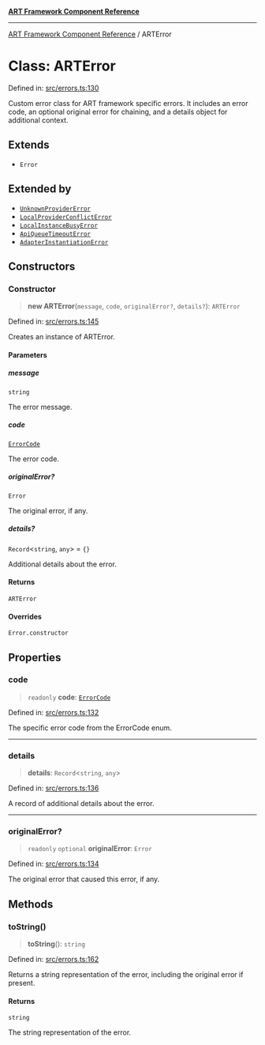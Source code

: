 [**ART Framework Component Reference**](../README.md)

***

[ART Framework Component Reference](../README.md) / ARTError

# Class: ARTError

Defined in: [src/errors.ts:130](https://github.com/hashangit/ART/blob/1e49ae91e230443ba790ac800658233963b3d60c/src/errors.ts#L130)

Custom error class for ART framework specific errors.
It includes an error code, an optional original error for chaining,
and a details object for additional context.

## Extends

- `Error`

## Extended by

- [`UnknownProviderError`](UnknownProviderError.md)
- [`LocalProviderConflictError`](LocalProviderConflictError.md)
- [`LocalInstanceBusyError`](LocalInstanceBusyError.md)
- [`ApiQueueTimeoutError`](ApiQueueTimeoutError.md)
- [`AdapterInstantiationError`](AdapterInstantiationError.md)

## Constructors

### Constructor

> **new ARTError**(`message`, `code`, `originalError?`, `details?`): `ARTError`

Defined in: [src/errors.ts:145](https://github.com/hashangit/ART/blob/1e49ae91e230443ba790ac800658233963b3d60c/src/errors.ts#L145)

Creates an instance of ARTError.

#### Parameters

##### message

`string`

The error message.

##### code

[`ErrorCode`](../enumerations/ErrorCode.md)

The error code.

##### originalError?

`Error`

The original error, if any.

##### details?

`Record`\<`string`, `any`\> = `{}`

Additional details about the error.

#### Returns

`ARTError`

#### Overrides

`Error.constructor`

## Properties

### code

> `readonly` **code**: [`ErrorCode`](../enumerations/ErrorCode.md)

Defined in: [src/errors.ts:132](https://github.com/hashangit/ART/blob/1e49ae91e230443ba790ac800658233963b3d60c/src/errors.ts#L132)

The specific error code from the ErrorCode enum.

***

### details

> **details**: `Record`\<`string`, `any`\>

Defined in: [src/errors.ts:136](https://github.com/hashangit/ART/blob/1e49ae91e230443ba790ac800658233963b3d60c/src/errors.ts#L136)

A record of additional details about the error.

***

### originalError?

> `readonly` `optional` **originalError**: `Error`

Defined in: [src/errors.ts:134](https://github.com/hashangit/ART/blob/1e49ae91e230443ba790ac800658233963b3d60c/src/errors.ts#L134)

The original error that caused this error, if any.

## Methods

### toString()

> **toString**(): `string`

Defined in: [src/errors.ts:162](https://github.com/hashangit/ART/blob/1e49ae91e230443ba790ac800658233963b3d60c/src/errors.ts#L162)

Returns a string representation of the error, including the original error if present.

#### Returns

`string`

The string representation of the error.

